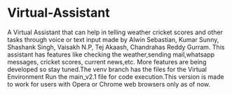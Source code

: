 # Virtual-Assistant
A Virtual Assistant that can help in telling weather cricket scores and other tasks through voice or text input made by 
Alwin Sebastian, Kumar Sunny, Shashank Singh,  Vaisakh N.P, Tej Akaash, Chandrahas Reddy Gurram.
This assistant has features like checking the weather,sending mail,whatsapp messages, cricket scores, current news,etc. More features are being developed so stay tuned.The venv branch has the files for the Virtual Environment 
Run the main_v2.1 file for code execution.This version is made to work for users with Opera or Chrome web browsers only as of now.
